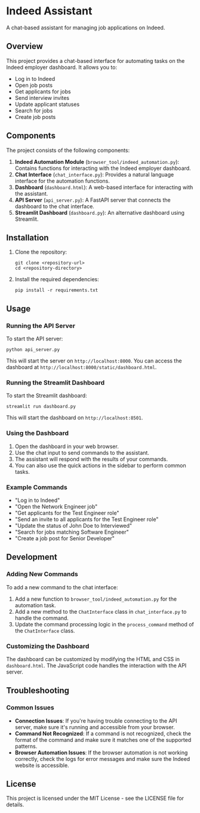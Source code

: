 # Indeed Assistant

A chat-based assistant for managing job applications on Indeed.

## Overview

This project provides a chat-based interface for automating tasks on the Indeed employer dashboard. It allows you to:

- Log in to Indeed
- Open job posts
- Get applicants for jobs
- Send interview invites
- Update applicant statuses
- Search for jobs
- Create job posts

## Components

The project consists of the following components:

1. **Indeed Automation Module** (`browser_tool/indeed_automation.py`): Contains functions for interacting with the Indeed employer dashboard.
2. **Chat Interface** (`chat_interface.py`): Provides a natural language interface for the automation functions.
3. **Dashboard** (`dashboard.html`): A web-based interface for interacting with the assistant.
4. **API Server** (`api_server.py`): A FastAPI server that connects the dashboard to the chat interface.
5. **Streamlit Dashboard** (`dashboard.py`): An alternative dashboard using Streamlit.

## Installation

1. Clone the repository:
   ```
   git clone <repository-url>
   cd <repository-directory>
   ```

2. Install the required dependencies:
   ```
   pip install -r requirements.txt
   ```

## Usage

### Running the API Server

To start the API server:

```
python api_server.py
```

This will start the server on `http://localhost:8000`. You can access the dashboard at `http://localhost:8000/static/dashboard.html`.

### Running the Streamlit Dashboard

To start the Streamlit dashboard:

```
streamlit run dashboard.py
```

This will start the dashboard on `http://localhost:8501`.

### Using the Dashboard

1. Open the dashboard in your web browser.
2. Use the chat input to send commands to the assistant.
3. The assistant will respond with the results of your commands.
4. You can also use the quick actions in the sidebar to perform common tasks.

### Example Commands

- "Log in to Indeed"
- "Open the Network Engineer job"
- "Get applicants for the Test Engineer role"
- "Send an invite to all applicants for the Test Engineer role"
- "Update the status of John Doe to Interviewed"
- "Search for jobs matching Software Engineer"
- "Create a job post for Senior Developer"

## Development

### Adding New Commands

To add a new command to the chat interface:

1. Add a new function to `browser_tool/indeed_automation.py` for the automation task.
2. Add a new method to the `ChatInterface` class in `chat_interface.py` to handle the command.
3. Update the command processing logic in the `process_command` method of the `ChatInterface` class.

### Customizing the Dashboard

The dashboard can be customized by modifying the HTML and CSS in `dashboard.html`. The JavaScript code handles the interaction with the API server.

## Troubleshooting

### Common Issues

- **Connection Issues**: If you're having trouble connecting to the API server, make sure it's running and accessible from your browser.
- **Command Not Recognized**: If a command is not recognized, check the format of the command and make sure it matches one of the supported patterns.
- **Browser Automation Issues**: If the browser automation is not working correctly, check the logs for error messages and make sure the Indeed website is accessible.

## License

This project is licensed under the MIT License - see the LICENSE file for details.

